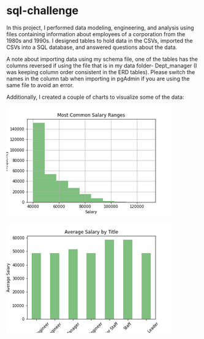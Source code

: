 # sql-challenge

In this project, I performed data modeling, engineering, and analysis using 
files containing information about employees of a corporation from the 1980s and 1990s. 
I designed tables to hold data in the CSVs, imported the CSVs into a SQL database, and 
answered questions about the data. 

A note about importing data using my schema file, one of the tables has the columns reversed if using the file that is in my data folder- Dept_manager (I was keeping column order consistent in the ERD tables). Please switch the names in the column tab when importing in pgAdmin if you are using the same file to avoid an error.

Additionally, I created a couple of charts to visualize some of the data:

![Salary Frequency](EmployeeSQL/commonsalary.png)

![Average Salary By Title](EmployeeSQL/avgsalarybytitle.png)
